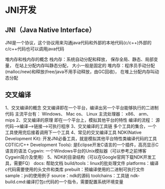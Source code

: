 # JNI开发

## JNI（Java Native Interface）
 JNI是一个协议，这个协议用来沟通java代码和外部的本地代码(c/c++)外部的c/c++代码也可以调用java代码

堆内存和栈内存的概念
栈内存：系统自动分配和释放，
      保存全局、静态、局部变量，
      在站上分配内存叫静态分配，
      大小一般是固定的
堆内存：程序员手动分配(malloc/new)和释放(free/java不用手动释放，由GC回收)，
      在堆上分配内存叫动态分配

## 交叉编译
1、交叉编译的概念
  交叉编译即在一个平台，编译出另一个平台能够执行的二进制代码
  主流平台有： Windows、 Mac os、 Linux
  主流处理器： x86、 arm、 mips
2、交叉编译的原理
  即在一个平台上，模拟其他平台的特性
  编译的流程： 源代码-->编译-->链接-->可执行程序
3、交叉编译的工具链
  多个工具的集合，一个工具使用完后接着调用下一个工具
4、常见的交叉编译工具
  NDK(Native Development Kit): 开发JNI必备工具，就是模拟其他平台特性类编译代码的工具
  CDT(C/C++ Development Tools): 是Eclipse开发C语言的一个插件，高亮显示C语言的语法
  Cygwin: 一个Windows平台的Unix模拟器（可以参考之前博客Cygwin简介及使用）
5、NDK的目录结构（可以在Google官网下载NDK开发工具，需要FQ）
  docs: 帮助文档
  build/tools：linux的批处理文件
  platforms：编译c代码需要使用的头文件和类库
  prebuilt：预编译使用的二进制可执行文件
  sample：jni的使用例子
  source：ndk的源码
  toolchains：工具链
  ndk-build.cmd:编译打包c代码的一个指令，需要配置系统环境变量

